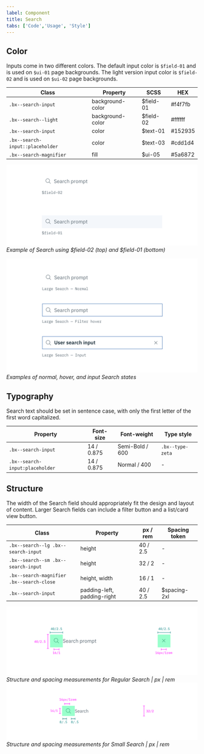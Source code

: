 ```yaml
---
label: Component
title: Search
tabs: ['Code','Usage', 'Style']
---
```


## Color

Inputs come in two different colors. The default input color is `$field-01` and is used on `$ui-01` page backgrounds. The light version input color is `$field-02` and is used on `$ui-02` page backgrounds.

| Class                                                | Property         | SCSS          | HEX     |
|------------------------------------------------------|------------------|---------------|---------|
| `.bx--search-input`                                  | background-color | $field-01     | #f4f7fb |
| `.bx--search--light`                                 | background-color | $field-02     | #ffffff |
| `.bx--search-input`                                  | color            | $text-01      | #152935 |
| `.bx--search-input::placeholder`                     | color            |  $text-03     | #cdd1d4 |
| `.bx--search-magnifier`                              | fill             | $ui-05        | #5a6872 |


![Example of Search using $field-01 and $field-02](images/search-style-4.png)
_Example of Search using $field-02 (top) and $field-01 (bottom)_

![Normal, hover, and input search states](images/search-style-1.png)
_Examples of normal, hover, and input Search states_

## Typography

Search text should be set in sentence case, with only the first letter of the first word capitalized.

| Property                        | Font-size       | Font-weight         |  Type style      |
|---------------------------------|-----------------|---------------------|------------------|
| `.bx--search-input`             | 14 / 0.875      | Semi-Bold / 600     | `.bx--type-zeta` |
| `.bx--search-input:placeholder` | 14 / 0.875      | Normal / 400        | -                |

## Structure

The width of the Search field should appropriately fit the design and layout of content. Larger Search fields can include a filter button and a list/card view button.

| Class                                             | Property                    | px / rem  | Spacing token |
|---------------------------------------------------|-----------------------------|-----------|---------------|
| `.bx--search--lg .bx--search-input`               | height                      | 40 / 2.5  | - |
| `.bx--search--sm .bx--search-input`               | height                      | 32 / 2    | - |
| `.bx--search-magnifier` </br> `.bx--search-close` | height, width               | 16 / 1    | - |
| `.bx--search-input`                               | padding-left, padding-right | 40 / 2.5  | $spacing-2xl  |


![Structure and spacing measurements for regular search](images/search-style-2.png)
_Structure and spacing measurements for Regular Search | px | rem_
![Structure and spacing measurements for small search](images/search-style-3.png)
_Structure and spacing measurements for Small Search | px | rem_
